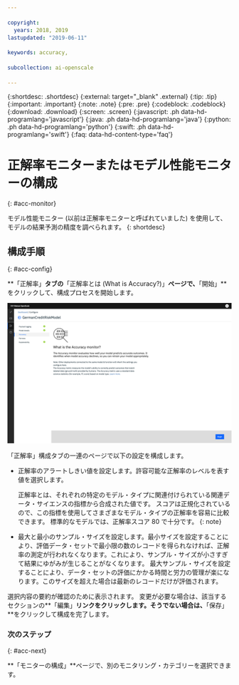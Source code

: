 ```yaml
---

copyright:
  years: 2018, 2019
lastupdated: "2019-06-11"

keywords: accuracy, 

subcollection: ai-openscale

---
```


{:shortdesc: .shortdesc}
{:external: target="_blank" .external}
{:tip: .tip}
{:important: .important}
{:note: .note}
{:pre: .pre}
{:codeblock: .codeblock}
{:download: .download}
{:screen: .screen}
{:javascript: .ph data-hd-programlang='javascript'}
{:java: .ph data-hd-programlang='java'}
{:python: .ph data-hd-programlang='python'}
{:swift: .ph data-hd-programlang='swift'}
{:faq: data-hd-content-type='faq'}

# 正解率モニターまたはモデル性能モニターの構成
{: #acc-monitor}

モデル性能モニター (以前は正解率モニターと呼ばれていました) を使用して、モデルの結果予測の精度を調べられます。
{: shortdesc}

## 構成手順
{: #acc-config}

**「正解率」**タブの**「正解率とは (What is Accuracy?)」**ページで、**「開始」**をクリックして、構成プロセスを開始します。

![「正解率モニターの説明」ページ](images/accuracy-what-is.png)

「正解率」構成タブの一連のページで以下の設定を構成します。

-  正解率のアラートしきい値を設定します。許容可能な正解率のレベルを表す値を選択します。

    正解率とは、それぞれの特定のモデル・タイプに関連付けられている関連データ・サイエンスの指標から合成された値です。 スコアは正規化されているので、この指標を使用してさまざまなモデル・タイプの正解率を容易に比較できます。 標準的なモデルでは、正解率スコア 80 で十分です。
    {: note}

-  最大と最小のサンプル・サイズを設定します。最小サイズを設定することにより、評価データ・セットで最小限の数のレコードを得られなければ、正解率の測定が行われなくなります。これにより、サンプル・サイズが小さすぎて結果にゆがみが生じることがなくなります。 最大サンプル・サイズを設定することにより、データ・セットの評価にかかる時間と労力の管理が楽になります。このサイズを超えた場合は最新のレコードだけが評価されます。


選択内容の要約が確認のために表示されます。 変更が必要な場合は、該当するセクションの**「編集」**リンクをクリックします。そうでない場合は、**「保存」**をクリックして構成を完了します。

### 次のステップ
{: #acc-next}

**「モニターの構成」**ページで、別のモニタリング・カテゴリーを選択できます。
